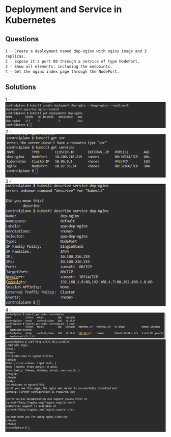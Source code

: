 # Deployment and Service in Kubernetes

## Questions
    1 - Create a deployment named dep-nginx with nginx image and 3 replicas.
    2 - Expose it's port 80 through a service of type NodePort.
    3 - Show all elements, including the endpoints.
    4 - Get the nginx index page through the NodePort.

## Solutions

   1 - ![alt text](image.png)
   2 - ![alt text](image-1.png) 
   3 - ![alt text](image-2.png)
   4 - ![alt text](image-3.png) 
       ![alt text](image-4.png)